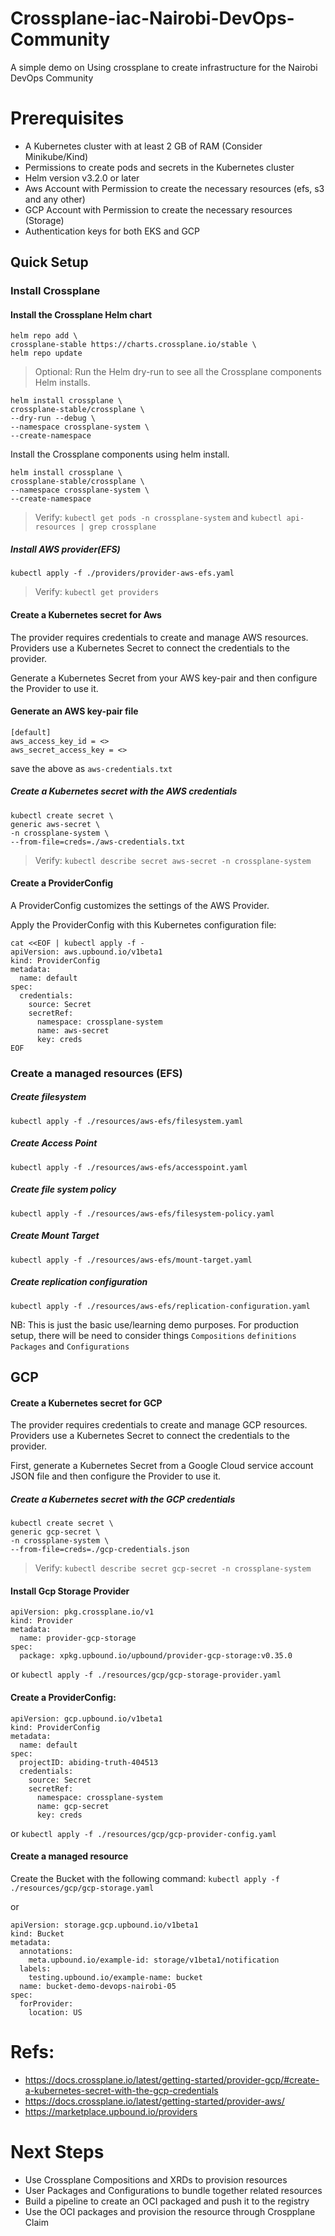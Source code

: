 # Crossplane-iac-Nairobi-DevOps-Community

A simple demo on Using crossplane to create infrastructure for the Nairobi DevOps Community

# Prerequisites

- A Kubernetes cluster with at least 2 GB of RAM (Consider Minikube/Kind)
- Permissions to create pods and secrets in the Kubernetes cluster
- Helm version v3.2.0 or later
- Aws Account with Permission to create the necessary resources (efs, s3 and any other)
- GCP Account with Permission to create the necessary resources (Storage)
- Authentication keys for both EKS and GCP

## Quick Setup

### Install Crossplane

#### Install the Crossplane Helm chart

```
helm repo add \
crossplane-stable https://charts.crossplane.io/stable \
helm repo update
```

> Optional: Run the Helm dry-run to see all the Crossplane components Helm installs.

```
helm install crossplane \
crossplane-stable/crossplane \
--dry-run --debug \
--namespace crossplane-system \
--create-namespace
```

Install the Crossplane components using helm install.

```
helm install crossplane \
crossplane-stable/crossplane \
--namespace crossplane-system \
--create-namespace
```

> Verify: `kubectl get pods -n crossplane-system` and `kubectl api-resources | grep crossplane`

##### Install AWS provider(EFS)

`kubectl apply -f ./providers/provider-aws-efs.yaml`

> Verify: `kubectl get providers`

#### Create a Kubernetes secret for Aws

The provider requires credentials to create and manage AWS resources.
Providers use a Kubernetes Secret to connect the credentials to the provider.

Generate a Kubernetes Secret from your AWS key-pair and then configure the Provider to use it.

#### Generate an AWS key-pair file

```
[default]
aws_access_key_id = <>
aws_secret_access_key = <>
```

save the above as `aws-credentials.txt`

##### Create a Kubernetes secret with the AWS credentials

```
kubectl create secret \
generic aws-secret \
-n crossplane-system \
--from-file=creds=./aws-credentials.txt
```

> Verify: `kubectl describe secret aws-secret -n crossplane-system`

#### Create a ProviderConfig

A ProviderConfig customizes the settings of the AWS Provider.

Apply the ProviderConfig with this Kubernetes configuration file:

```
cat <<EOF | kubectl apply -f -
apiVersion: aws.upbound.io/v1beta1
kind: ProviderConfig
metadata:
  name: default
spec:
  credentials:
    source: Secret
    secretRef:
      namespace: crossplane-system
      name: aws-secret
      key: creds
EOF
```

### Create a managed resources (EFS)

##### Create filesystem

`kubectl apply -f ./resources/aws-efs/filesystem.yaml`

##### Create Access Point

`kubectl apply -f ./resources/aws-efs/accesspoint.yaml`

##### Create file system policy

`kubectl apply -f ./resources/aws-efs/filesystem-policy.yaml`

##### Create Mount Target

`kubectl apply -f ./resources/aws-efs/mount-target.yaml`

##### Create replication configuration

`kubectl apply -f ./resources/aws-efs/replication-configuration.yaml`

NB:
This is just the basic use/learning demo purposes. For production setup, there will be need to consider things `Compositions` `definitions` `Packages` and `Configurations`

## GCP

#### Create a Kubernetes secret for GCP

The provider requires credentials to create and manage GCP resources. Providers use a Kubernetes Secret to connect the credentials to the provider.

First, generate a Kubernetes Secret from a Google Cloud service account JSON file and then configure the Provider to use it.

##### Create a Kubernetes secret with the GCP credentials

```
kubectl create secret \
generic gcp-secret \
-n crossplane-system \
--from-file=creds=./gcp-credentials.json
```

> Verify: `kubectl describe secret gcp-secret -n crossplane-system`

#### Install Gcp Storage Provider

```
apiVersion: pkg.crossplane.io/v1
kind: Provider
metadata:
  name: provider-gcp-storage
spec:
  package: xpkg.upbound.io/upbound/provider-gcp-storage:v0.35.0
```

or
`kubectl apply -f ./resources/gcp/gcp-storage-provider.yaml`

#### Create a ProviderConfig:

```
apiVersion: gcp.upbound.io/v1beta1
kind: ProviderConfig
metadata:
  name: default
spec:
  projectID: abiding-truth-404513
  credentials:
    source: Secret
    secretRef:
      namespace: crossplane-system
      name: gcp-secret
      key: creds
```

or
`kubectl apply -f ./resources/gcp/gcp-provider-config.yaml`

#### Create a managed resource

Create the Bucket with the following command:
`kubectl apply -f ./resources/gcp/gcp-storage.yaml`

or

```
apiVersion: storage.gcp.upbound.io/v1beta1
kind: Bucket
metadata:
  annotations:
    meta.upbound.io/example-id: storage/v1beta1/notification
  labels:
    testing.upbound.io/example-name: bucket
  name: bucket-demo-devops-nairobi-05
spec:
  forProvider:
    location: US
```

# Refs:

- https://docs.crossplane.io/latest/getting-started/provider-gcp/#create-a-kubernetes-secret-with-the-gcp-credentials
- https://docs.crossplane.io/latest/getting-started/provider-aws/
- https://marketplace.upbound.io/providers

# Next Steps
- Use Crossplane Compositions and XRDs to provision resources
- User Packages and Configurations to bundle together related resources
- Build a pipeline to create an OCI packaged and push it to the registry
- Use the OCI packages and provision the resource through Crospplane Claim
